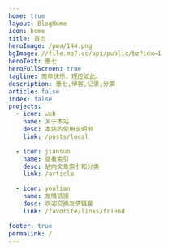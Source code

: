 ```yaml
---
home: true
layout: BlogHome
icon: home
title: 首页
heroImage: /pwa/144.png
bgImage: //file.mo7.cc/api/public/bz?idx=1
heroText: 墨七
heroFullScreen: true
tagline: 简单快乐，理应如此。
description: 墨七,博客,记录,分享
article: false
index: false
projects:
  - icon: web
    name: 关于本站
    desc: 本站的使用说明书
    link: /posts/local

  - icon: jiansuo
    name: 查看索引
    desc: 站内文章索引和分类
    link: /article

  - icon: youlian
    name: 友情链接
    desc: 欢迎交换友情链接
    link: /favorite/links/friend

footer: true
permalink: /
---
```

